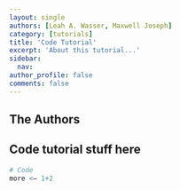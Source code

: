 ```yaml
---
layout: single
authors: [Leah A. Wasser, Maxwell Joseph]
category: [tutorials]
title: 'Code Tutorial'
excerpt: 'About this tutorial...'
sidebar:
  nav:
author_profile: false
comments: false
---
```



## The Authors





## Code tutorial stuff here

```r
# Code
more <– 1+2
```
